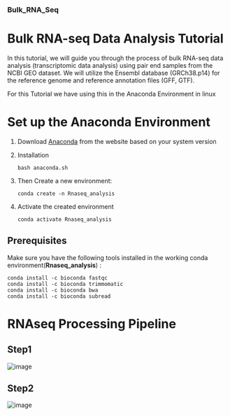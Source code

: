 ### **Bulk_RNA_Seq**

# Bulk RNA-seq Data Analysis Tutorial

In this tutorial, we will guide you through the process of bulk RNA-seq data analysis (transcriptomic data analysis) using pair end samples from the NCBI GEO dataset. We will utilize the Ensembl database (GRCh38.p14) for the reference genome and reference annotation files (GFF, GTF).

For this Tutorial we have using this in the Anaconda Environment in linux

# Set up the Anaconda Environment 
1. Download [Anaconda](https://www.anaconda.com/download#downloads) from the website based on your system version
2. Installation
   ```
   bash anaconda.sh
   ```
3. Then Create a new environment:
   ```
   conda create -n Rnaseq_analysis
   ```

4. Activate the created environment
   ```
   conda activate Rnaseq_analysis
   ```
 
## Prerequisites

Make sure you have the following tools installed in the working conda environment(**Rnaseq_analysis**) :

```
conda install -c bioconda fastqc
conda install -c bioconda trimmomatic
conda install -c bioconda bwa
conda install -c bioconda subread
```

# **RNAseq Processing Pipeline**

## **Step1**

![image](https://github.com/Moha-cm/RNAseq-Analysis/assets/118077473/68a9da7f-4457-49d7-b976-515dd947197b)


## **Step2**

![image](https://github.com/Moha-cm/RNAseq-Analysis/assets/118077473/dfd24d5d-3a5b-4522-af71-ecdda76a5f14)









